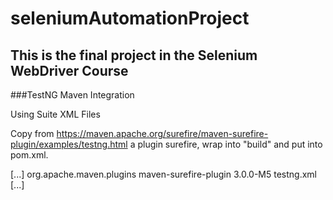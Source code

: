 # seleniumAutomationProject

## This is the final project in the Selenium WebDriver Course





###TestNG Maven Integration

Using Suite XML Files

Copy from https://maven.apache.org/surefire/maven-surefire-plugin/examples/testng.html  a plugin surefire,
wrap into "build"  and put into pom.xml.

<plugins>
    [...]
      <plugin>
        <groupId>org.apache.maven.plugins</groupId>
        <artifactId>maven-surefire-plugin</artifactId>
        <version>3.0.0-M5</version>
        <configuration>
          <suiteXmlFiles>
            <suiteXmlFile>testng.xml</suiteXmlFile>
          </suiteXmlFiles>
        </configuration>
      </plugin>
    [...]
</plugins>



